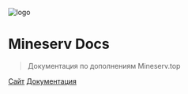 ![logo](https://cdn.discordapp.com/attachments/997250822436049046/1071784832255922276/logo_3.png)

# Mineserv Docs

> Документация по дополнениям Mineserv.top

[Сайт](https://mineserv.top)
[Документация](#docs)
